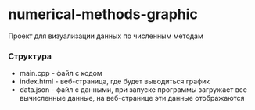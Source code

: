 # numerical-methods-graphic
Проект для визуализации данных по численным методам

<img align="left"
     alt=""
     src="https://pp.userapi.com/c638918/v638918248/61dd1/58BJg9xBosY.jpg">


### Структура

* main.cpp - файл с кодом
* index.html  - веб-страница, где будет выводиться график
* data.json - файл с данными, при запуске программы загружает все вычисленные данные, на веб-странице эти данные отображаются
